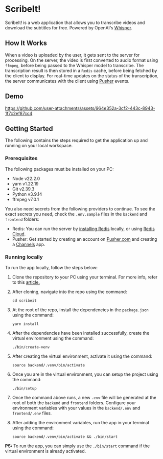 # ScribeIt!

ScribeIt! is a web application that allows you to transcribe videos and download the subtitles for free. Powered by OpenAI's [Whisper](https://github.com/openai/whisper).

## How It Works

When a video is uploaded by the user, it gets sent to the server for processing. On the server, the video is first converted to audio format using `ffmpeg`, before being passed to the Whisper model to transcribe. The transcription result is then stored in a `Redis` cache, before being fetched by the client to display. For real-time updates on the status of the transcription, the server communicates with the client using [Pusher](https://pusher.com/) events.

## Demo

https://github.com/user-attachments/assets/964e352a-3cf2-443c-8943-1f7c2ef87cc4

## Getting Started

The following contains the steps required to get the application up and running on your local workspace.

### Prerequisites

The following packages must be installed on your PC:

- Node v22.2.0
- yarn v1.22.19
- Git v2.39.3
- Python v3.9.14
- ffmpeg v7.0.1

You also need secrets from the following providers to continue. To see the exact secrets you need, check the `.env.sample` files in the `backend` and `frontend` folders:

- Redis: You can run the server by [installing Redis](https://redis.io/docs/latest/operate/oss_and_stack/install/install-redis/) locally, or using [Redis Cloud](https://redis.io/docs/latest/operate/rc/).
- Pusher: Get started by creating an account on [Pusher.com](https://dashboard.pusher.com/accounts/sign_up) and creating a [Channels](https://pusher.com/channels/) app.

### Running locally

To run the app locally, follow the steps below:

1. Clone the repository to your PC using your terminal. For more info, refer to this [article.](https://docs.github.com/en/github/creating-cloning-and-archiving-repositories/cloning-a-repository-from-github/cloning-a-repository)

2. After cloning, navigate into the repo using the command:

   ```
   cd scribeit
   ```

3. At the root of the repo, install the dependencies in the `package.json` using the command:

   ```
   yarn install
   ```

4. After the dependencies have been installed successfully, create the virtual environment using the command:

   ```
   ./bin/create-venv
   ```

5. After creating the virtual environment, activate it using the command:

   ```
   source backend/.venv/bin/activate
   ```

6. Once you are in the virtual environment, you can setup the project using the command:

   ```
   ./bin/setup
   ```

7. Once the command above runs, a new `.env` file will be generated at the root of both the `backend` and `frontend` folders. Configure your environment variables with your values in the `backend/.env` and `frontend/.env` files.

8. After adding the environment variables, run the app in your terminal using the command:

   ```
   source backend/.venv/bin/activate && ./bin/start
   ```

**PS:** To run the app, you can simply use the `./bin/start` command if the virtual environment is already activated.

